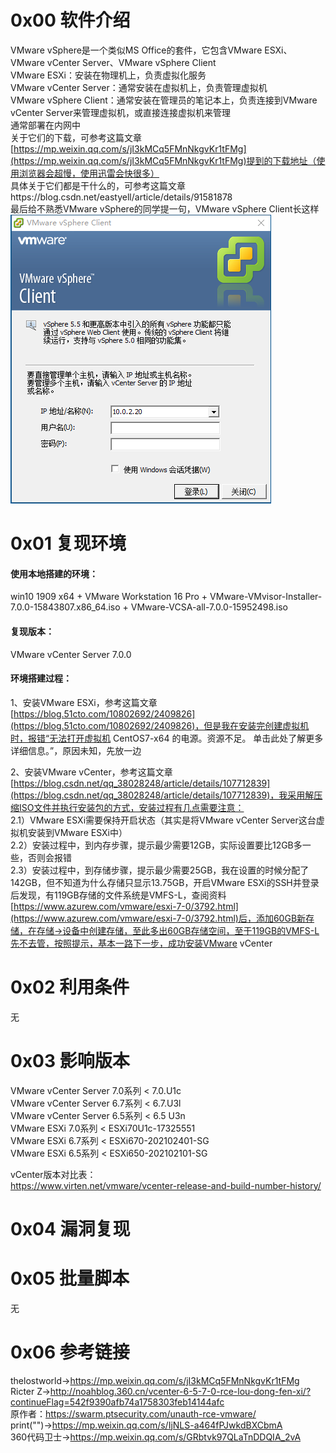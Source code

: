 # 0x00 软件介绍
VMware vSphere是一个类似MS Office的套件，它包含VMware ESXi、VMware vCenter Server、VMware vSphere Client  
VMware ESXi：安装在物理机上，负责虚拟化服务  
VMware vCenter Server：通常安装在虚拟机上，负责管理虚拟机  
VMware vSphere Client：通常安装在管理员的笔记本上，负责连接到VMware vCenter Server来管理虚拟机，或直接连接虚拟机来管理  
通常部署在内网中  
关于它们的下载，可参考这篇文章[https://mp.weixin.qq.com/s/jI3kMCq5FMnNkgvKr1tFMg](https://mp.weixin.qq.com/s/jI3kMCq5FMnNkgvKr1tFMg)提到的下载地址（使用浏览器会超慢，使用迅雷会快很多）  
具体关于它们都是干什么的，可参考这篇文章https://blog.csdn.net/eastyell/article/details/91581878  
最后给不熟悉VMware vSphere的同学提一句，VMware vSphere Client长这样  
![image](./pic/0.png)

# 0x01 复现环境
#### 使用本地搭建的环境：  
win10 1909 x64 + VMware Workstation 16 Pro + VMware-VMvisor-Installer-7.0.0-15843807.x86_64.iso + VMware-VCSA-all-7.0.0-15952498.iso  
#### 复现版本：  
VMware vCenter Server 7.0.0  
#### 环境搭建过程：  
1、安装VMware ESXi，参考这篇文章[https://blog.51cto.com/10802692/2409826](https://blog.51cto.com/10802692/2409826)，但是我在安装完创建虚拟机时，报错“无法打开虚拟机 CentOS7-x64 的电源。资源不足。 单击此处了解更多详细信息。”，原因未知，先放一边

2、安装VMware vCenter，参考这篇文章[https://blog.csdn.net/qq_38028248/article/details/107712839](https://blog.csdn.net/qq_38028248/article/details/107712839)，我采用解压缩ISO文件并执行安装包的方式，安装过程有几点需要注意：  
2.1）VMware ESXi需要保持开启状态（其实是将VMware vCenter Server这台虚拟机安装到VMware ESXi中）  
2.2）安装过程中，到内存步骤，提示最少需要12GB，实际设置要比12GB多一些，否则会报错  
2.3）安装过程中，到存储步骤，提示最少需要25GB，我在设置的时候分配了142GB，但不知道为什么存储只显示13.75GB，开启VMware ESXi的SSH并登录后发现，有119GB存储的文件系统是VMFS-L，查阅资料[https://www.azurew.com/vmware/esxi-7-0/3792.html](https://www.azurew.com/vmware/esxi-7-0/3792.html)后，添加60GB新存储，在存储->设备中创建存储，至此多出60GB存储空间，至于119GB的VMFS-L先不去管，按照提示，基本一路下一步，成功安装VMware vCenter

# 0x02 利用条件
无

# 0x03 影响版本
VMware vCenter Server 7.0系列 < 7.0.U1c  
VMware vCenter Server 6.7系列 < 6.7.U3l  
VMware vCenter Server 6.5系列 < 6.5 U3n  
VMware ESXi 7.0系列 < ESXi70U1c-17325551  
VMware ESXi 6.7系列 < ESXi670-202102401-SG  
VMware ESXi 6.5系列 < ESXi650-202102101-SG

vCenter版本对比表：  
https://www.virten.net/vmware/vcenter-release-and-build-number-history/

# 0x04 漏洞复现


# 0x05 批量脚本
无

# 0x06 参考链接
thelostworld->https://mp.weixin.qq.com/s/jI3kMCq5FMnNkgvKr1tFMg  
Ricter Z->http://noahblog.360.cn/vcenter-6-5-7-0-rce-lou-dong-fen-xi/?continueFlag=542f9390afb74a1758303feb14144afc  
原作者：https://swarm.ptsecurity.com/unauth-rce-vmware/  
print("")->https://mp.weixin.qq.com/s/IjNLS-a464fPJwkdBXCbmA  
360代码卫士->https://mp.weixin.qq.com/s/GRbtvk97QLaTnDDQIA_2vA
